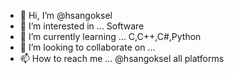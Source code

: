 - 👋 Hi, I’m @hsangoksel
- 👀 I’m interested in ...
Software
- 🌱 I’m currently learning ...
C,C++,C#,Python
- 💞️ I’m looking to collaborate on ...
- 📫 How to reach me ...
@hsangoksel all platforms

<!---
hsangoksel/hsangoksel is a ✨ special ✨ repository because its `README.md` (this file) appears on your GitHub profile.
You can click the Preview link to take a look at your changes.
--->
